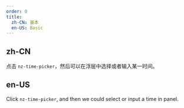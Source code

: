 ```yaml
---
order: 0
title:
  zh-CN: 基本
  en-US: Basic
---
```


## zh-CN

点击 `nz-time-picker`，然后可以在浮层中选择或者输入某一时间。

## en-US

Click `nz-time-picker`, and then we could select or input a time in panel.
